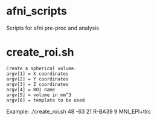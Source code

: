 # afni_scripts
Scripts for afni pre-proc and analysis

# create_roi.sh
    Create a spherical volume.
    argv[1] = X coordinates
    argv[2] = Y coordinates
    argv[3] = Z coordinates
    argv[4] = ROI name
    argv[5] = volume in mm^3
    argv[6] = template to be used
    
Example: ./create_roi.sh 48 -63 21 R-BA39 9 MNI_EPI+tlrc
